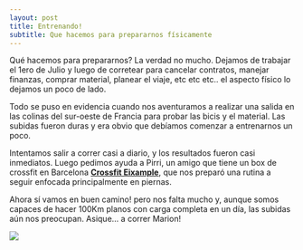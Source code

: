 ```yaml
---
layout: post
title: Entrenando!
subtitle: Que hacemos para prepararnos físicamente
---
```


Qué hacemos para prepararnos? La verdad no mucho. Dejamos de trabajar el 1ero de Julio y luego de corretear para cancelar contratos, manejar finanzas, comprar material, planear el viaje, etc etc etc.. el aspecto físico lo dejamos un poco de lado. 

Todo se puso en evidencia cuando nos aventuramos a realizar una salida en las colinas del sur-oeste de Francia para probar las bicis y el material. Las subidas fueron duras y era obvio que debíamos comenzar a entrenarnos un poco. 

Intentamos salir a correr casi a diario, y los resultados fueron casi inmediatos. Luego pedimos ayuda a Pirri, un amigo que tiene un box de crossfit en Barcelona [**Crossfit Eixample**](http://crossfiteixample.com/), que nos preparó una rutina a seguir enfocada principalmente en piernas. 

Ahora sí vamos en buen camino! pero nos falta mucho y, aunque somos capaces de hacer 100Km planos con carga completa en un día, las subidas aún nos preocupan. Asique... a correr Marion!  


<img src="https://lh3.googleusercontent.com/LJAYu00v3uyKuQrg3R5YsRuIa4Z8-I1mLlM6vr42hj-LI6ckq6iZBH6ZPLthiYLPPbf-ADK18pwsyqDfpRowLcLkHKXhm610Tb5UvrGInp_gLdUR88i-9CDx7rPqiTtcuTYX5Gley3bq5fCrJ8p7TAkSfmkpoMIzOCdnG9KeH5rJ3IdTM4KWNeJSfjPsRW_GNrJ6yuOKcYgovKGVXFKctFNLWYQ14SxUbf4cw3pl6LhzEn59sQGj1OWXDIgmZSAZ3ofOPe4TCymKOIAPCWSzLCIs7v0wD_XxtYV23NxdLR7oUxp5OshucgB2fc0tTeAsHuMaHX4ZaaZvb5a14mKauRMmlcAFBPSZdfC8Z55zPHY8Dm7yrc2Qzm0Oe1CzUIwBvOxuJtzbAt-Aba7F9uuGP2OxaHU8dl5M7HizoqRstL91Wr2cCtJNOr6dZcAiATdnfVe9xbkZYOCXC2GpIGFnDzRxBeEcEG81KMws-GBhBSwnU3aYj_RTjReoXK8UpDTvE-zVTJPgnP7AFL9hxJKMRJsNR5bv5h-Wmko7p7frqdBGfF1lcS2rVxhmiQWYM7y4J5d1OGdcXFSo-NXpvyw9r7l-AhGZt3S-GWkxzxQqFmPkBT-zhiovWQ=w1220-h686-no"/>
